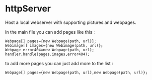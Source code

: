 # httpServer
Host a local webserver with supporting pictures and webpages.

In the main file you can add pages like this : 

```
Webpage[] pages={new Webpage(path, url)};
Webimage[] images={new Webimage(path, url)};
Webpage error404=new Webpage(path, url);
handler.handle(pages,images,error404);
```

to add more pages you can just add more to the list : 


```
Webpage[] pages={new Webpage(path, url),new Webpage(path, url)};
```
